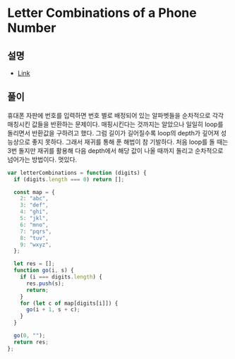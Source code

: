 # Letter Combinations of a Phone Number

## 설명

- [Link](https://leetcode.com/problems/letter-combinations-of-a-phone-number/)

## 풀이

휴대폰 자판에 번호를 입력하면 번호 별로 배정되어 있는 알파벳들을 순차적으로 각각 매칭시킨 값들을 반환하는 문제이다. 매핑시킨다는 것까지는 알았으나 일일히 loop를 돌리면서 반환값을 구하려고 했다. 그럼 길이가 길어질수록 loop의 depth가 깊어져 성능상으로 좋지 못하다. 그래서 재귀를 통해 푼 해법이 참 기발하다. 처음 loop를 돌 때는 3번 돌지만 재귀를 활용해 다음 depth에서 해당 값이 나올 때까지 돌리고 순차적으로 넘어가는 방법이다. 멋있다.

```js
var letterCombinations = function (digits) {
  if (digits.length === 0) return [];

  const map = {
    2: "abc",
    3: "def",
    4: "ghi",
    5: "jkl",
    6: "mno",
    7: "pqrs",
    8: "tuv",
    9: "wxyz",
  };

  let res = [];
  function go(i, s) {
    if (i === digits.length) {
      res.push(s);
      return;
    }
    for (let c of map[digits[i]]) {
      go(i + 1, s + c);
    }
  }

  go(0, "");
  return res;
};
```
